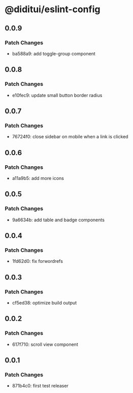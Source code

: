 # @diditui/eslint-config

## 0.0.9

### Patch Changes

- ba588a9: add toggle-group component

## 0.0.8

### Patch Changes

- e10fec9: update small button border radius

## 0.0.7

### Patch Changes

- 76724f0: close sidebar on mobile when a link is clicked

## 0.0.6

### Patch Changes

- a11a9b5: add more icons

## 0.0.5

### Patch Changes

- 9a6634b: add table and badge components

## 0.0.4

### Patch Changes

- 1fd62d0: fix forwordrefs

## 0.0.3

### Patch Changes

- cf5ed38: optimize build output

## 0.0.2

### Patch Changes

- 617f710: scroll view component

## 0.0.1

### Patch Changes

- 871b4c0: first test releaser
